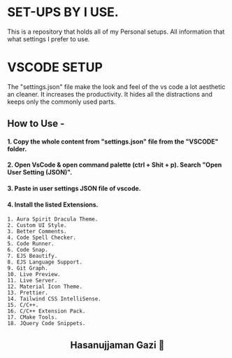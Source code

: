 # SET-UPS BY I USE.

This is a repository that holds all of my Personal setups.
All information that what settings I prefer to use.

# VSCODE SETUP

The "settings.json" file make the look and feel of the vs code a lot aesthetic an cleaner. It increases the productivity. It hides all the distractions and keeps only the commonly used parts.

## How to Use - 

#### 1. Copy the whole content from "settings.json" file from the "VSCODE" folder.
#### 2. Open VsCode & open command palette (ctrl + Shit + p). Search "Open User Setting (JSON)".
#### 3. Paste in user settings JSON file of vscode.
#### 4. Install the listed Extensions.
    1. Aura Spirit Dracula Theme.
    2. Custom UI Style.
    3. Better Comments.
    4. Code Spell Checker.
    5. Code Runner.
    6. Code Snap.
    7. EJS Beautify.
    8. EJS Language Support.
    9. Git Graph.
    10. Live Preview.
    11. Live Server.
    12. Material Icon Theme.
    13. Prettier.
    14. Tailwind CSS IntelliSense.
    15. C/C++.
    16. C/C++ Extension Pack.
    17. CMake Tools.
    18. JQuery Code Snippets.



<h2 style="text-align: center;">Hasanujjaman Gazi 🍁</h2>
